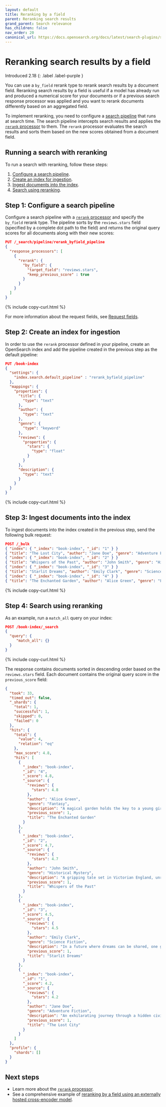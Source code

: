 ```yaml
---
layout: default
title: Reranking by a field
parent: Reranking search results
grand_parent: Search relevance
has_children: false
nav_order: 20
canonical_url: https://docs.opensearch.org/docs/latest/search-plugins/search-relevance/rerank-by-field/
---
```


# Reranking search results by a field
Introduced 2.18
{: .label .label-purple }

You can use a `by_field` rerank type to rerank search results by a document field. Reranking search results by a field is useful if a model has already run and produced a numerical score for your documents or if a previous search response processor was applied and you want to rerank documents differently based on an aggregated field.

To implement reranking, you need to configure a [search pipeline]({{site.url}}{{site.baseurl}}/search-plugins/search-pipelines/index/) that runs at search time. The search pipeline intercepts search results and applies the [`rerank` processor]({{site.url}}{{site.baseurl}}/search-plugins/search-pipelines/rerank-processor/) to them. The `rerank` processor evaluates the search results and sorts them based on the new scores obtained from a document field. 

## Running a search with reranking

To run a search with reranking, follow these steps:

1. [Configure a search pipeline](#step-1-configure-a-search-pipeline).
1. [Create an index for ingestion](#step-2-create-an-index-for-ingestion).
1. [Ingest documents into the index](#step-3-ingest-documents-into-the-index).
1. [Search using reranking](#step-4-search-using-reranking).

## Step 1: Configure a search pipeline

Configure a search pipeline with a [`rerank` processor]({{site.url}}{{site.baseurl}}/search-plugins/search-pipelines/rerank-processor/) and specify the `by_field` rerank type. The pipeline sorts by the `reviews.stars` field (specified by a complete dot path to the field) and returns the original query scores for all documents along with their new scores:

```json
PUT /_search/pipeline/rerank_byfield_pipeline
{
  "response_processors": [
    {
      "rerank": {
        "by_field": {
          "target_field": "reviews.stars",
          "keep_previous_score" : true
        }
      }
    }
  ]
}
```
{% include copy-curl.html %}

For more information about the request fields, see [Request fields]({{site.url}}{{site.baseurl}}/search-plugins/search-pipelines/rerank-processor/#request-body-fields).

## Step 2: Create an index for ingestion

In order to use the `rerank` processor defined in your pipeline, create an OpenSearch index and add the pipeline created in the previous step as the default pipeline:

```json
PUT /book-index
{
  "settings": {
    "index.search.default_pipeline" : "rerank_byfield_pipeline"
  },
  "mappings": {
    "properties": {
      "title": {
        "type": "text"
      },
      "author": {
        "type": "text"
      },
      "genre": {
        "type": "keyword"
      },
      "reviews": {
        "properties": {
          "stars": {
            "type": "float"
          }
        }
      },
      "description": {
        "type": "text"
      }
    }
  }
}
```
{% include copy-curl.html %}

## Step 3: Ingest documents into the index

To ingest documents into the index created in the previous step, send the following bulk request:

```json
POST /_bulk
{ "index": { "_index": "book-index", "_id": "1" } }
{ "title": "The Lost City", "author": "Jane Doe", "genre": "Adventure Fiction", "reviews": { "stars": 4.2 }, "description": "An exhilarating journey through a hidden civilization in the Amazon rainforest." }
{ "index": { "_index": "book-index", "_id": "2" } }
{ "title": "Whispers of the Past", "author": "John Smith", "genre": "Historical Mystery", "reviews": { "stars": 4.7 }, "description": "A gripping tale set in Victorian England, unraveling a century-old mystery." }
{ "index": { "_index": "book-index", "_id": "3" } }
{ "title": "Starlit Dreams", "author": "Emily Clark", "genre": "Science Fiction", "reviews": { "stars": 4.5 }, "description": "In a future where dreams can be shared, one girl discovers her imaginations power." }
{ "index": { "_index": "book-index", "_id": "4" } }
{ "title": "The Enchanted Garden", "author": "Alice Green", "genre": "Fantasy", "reviews": { "stars": 4.8 }, "description": "A magical garden holds the key to a young girls destiny and friendship." }

```
{% include copy-curl.html %}

## Step 4: Search using reranking

As an example, run a `match_all` query on your index:

```json
POST /book-index/_search
{
  "query": {
     "match_all": {}
  }
}
```
{% include copy-curl.html %}

The response contains documents sorted in descending order based on the `reviews.stars` field. Each document contains the original query score in the `previous_score` field:

```json
{
  "took": 33,
  "timed_out": false,
  "_shards": {
    "total": 1,
    "successful": 1,
    "skipped": 0,
    "failed": 0
  },
  "hits": {
    "total": {
      "value": 4,
      "relation": "eq"
    },
    "max_score": 4.8,
    "hits": [
      {
        "_index": "book-index",
        "_id": "4",
        "_score": 4.8,
        "_source": {
          "reviews": {
            "stars": 4.8
          },
          "author": "Alice Green",
          "genre": "Fantasy",
          "description": "A magical garden holds the key to a young girls destiny and friendship.",
          "previous_score": 1,
          "title": "The Enchanted Garden"
        }
      },
      {
        "_index": "book-index",
        "_id": "2",
        "_score": 4.7,
        "_source": {
          "reviews": {
            "stars": 4.7
          },
          "author": "John Smith",
          "genre": "Historical Mystery",
          "description": "A gripping tale set in Victorian England, unraveling a century-old mystery.",
          "previous_score": 1,
          "title": "Whispers of the Past"
        }
      },
      {
        "_index": "book-index",
        "_id": "3",
        "_score": 4.5,
        "_source": {
          "reviews": {
            "stars": 4.5
          },
          "author": "Emily Clark",
          "genre": "Science Fiction",
          "description": "In a future where dreams can be shared, one girl discovers her imaginations power.",
          "previous_score": 1,
          "title": "Starlit Dreams"
        }
      },
      {
        "_index": "book-index",
        "_id": "1",
        "_score": 4.2,
        "_source": {
          "reviews": {
            "stars": 4.2
          },
          "author": "Jane Doe",
          "genre": "Adventure Fiction",
          "description": "An exhilarating journey through a hidden civilization in the Amazon rainforest.",
          "previous_score": 1,
          "title": "The Lost City"
        }
      }
    ]
  },
  "profile": {
    "shards": []
  }
}
```

## Next steps

- Learn more about the [`rerank` processor]({{site.url}}{{site.baseurl}}/search-plugins/search-pipelines/rerank-processor/).
- See a comprehensive example of [reranking by a field using an externally hosted cross-encoder model]({{site.url}}{{site.baseurl}}/search-plugins/search-relevance/rerank-by-field-cross-encoder/).